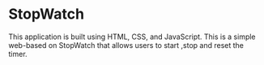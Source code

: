 # StopWatch
This application is built using HTML, CSS, and JavaScript. This is a simple web-based on StopWatch that allows users to start ,stop and reset the timer.
